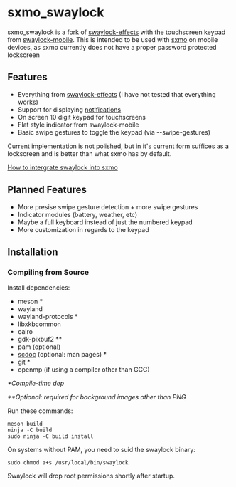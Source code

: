 # sxmo_swaylock

sxmo_swaylock is a fork of [swaylock-effects](https://github.com/jirutka/swaylock-effects)
with the touchscreen keypad from [swaylock-mobile](https://codeberg.org/slatian/swaylock-mobile).
This is intended to be used with [sxmo](https://sxmo.org/) on mobile devices, as sxmo currently
does not have a proper password protected lockscreen 

## Features

- Everything from [swaylock-effects](https://github.com/jirutka/swaylock-effects) (I have not tested that everything works)
- Support for displaying [notifications](https://github.com/KaffeinatedKat/sxmo_swaylock/blob/master/Notifications.md)
- On screen 10 digit keypad for touchscreens 
- Flat style indicator from swaylock-mobile
- Basic swipe gestures to toggle the keypad (via --swipe-gestures)

Current implementation is not polished, but in it's current form suffices as a lockscreen and is 
better than what sxmo has by default.

[How to intergrate swaylock into sxmo](https://github.com/KaffeinatedKat/sxmo_swaylock/blob/master/INTEGRATION.md)

## Planned Features

- More presise swipe gesture detection + more swipe gestures
- Indicator modules (battery, weather, etc)
- Maybe a full keyboard instead of just the numbered keypad
- More customization in regards to the keypad

## Installation

### Compiling from Source

Install dependencies:

* meson \*
* wayland
* wayland-protocols \*
* libxkbcommon
* cairo
* gdk-pixbuf2 \*\*
* pam (optional)
* [scdoc](https://git.sr.ht/~sircmpwn/scdoc) (optional: man pages) \*
* git \*
* openmp (if using a compiler other than GCC)

_\*Compile-time dep_

_\*\*Optional: required for background images other than PNG_

Run these commands:

	meson build
	ninja -C build
	sudo ninja -C build install

On systems without PAM, you need to suid the swaylock binary:

	sudo chmod a+s /usr/local/bin/swaylock

Swaylock will drop root permissions shortly after startup.

